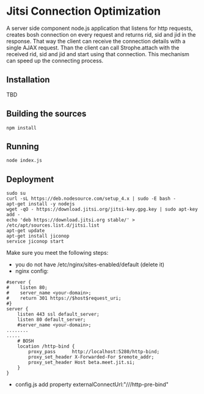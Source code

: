 Jitsi Connection Optimization
============
A server side component node.js application that listens for http requests, creates bosh connection on every request and returns rid, sid and jid in the response. That way the client can receive the connection details with a single AJAX request. Than the client can call Strophe.attach with the received rid, sid and jid and start using that connection. This mechanism can speed up the connecting process.

## Installation
TBD

## Building the sources
```
npm install
```

## Running
```
node index.js
```

## Deployment
```
sudo su
curl -sL https://deb.nodesource.com/setup_4.x | sudo -E bash -
apt-get install -y nodejs
wget -qO - https://download.jitsi.org/jitsi-key.gpg.key | sudo apt-key add -
echo 'deb https://download.jitsi.org stable/' > /etc/apt/sources.list.d/jitsi.list
apt-get update
apt-get install jiconop
service jiconop start
```

Make sure you meet the following steps: 
- you do not have /etc/nginx/sites-enabled/default (delete it)
- nginx config:
```
#server {
#    listen 80;
#    server_name <your-domain>;
#    return 301 https://$host$request_uri;
#}
server {
    listen 443 ssl default_server;
    listen 80 default_server;
    #server_name <your-domain>;
........
.....
    # BOSH
    location /http-bind {
        proxy_pass      http://localhost:5280/http-bind;
        proxy_set_header X-Forwarded-For $remote_addr;
        proxy_set_header Host beta.meet.jit.si;
    }
}
```
- config.js add property externalConnectUrl:"//<your-domain>/http-pre-bind"
